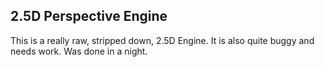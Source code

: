 2.5D Perspective Engine
-----------------------

This is a really raw, stripped down, 2.5D Engine. It is also quite buggy and needs work. Was done in a night.
